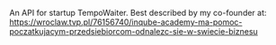 An API for startup TempoWaiter. Best described by my co-founder at:
https://wroclaw.tvp.pl/76156740/inqube-academy-ma-pomoc-poczatkujacym-przedsiebiorcom-odnalezc-sie-w-swiecie-biznesu

